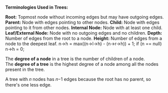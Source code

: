 
**Terminologies Used in Trees:**

**Root:** Topmost node without incoming edges but may have outgoing edges.
**Parent:** Node with edges pointing to other nodes.
**Child:** Node with edges pointing to it from other nodes.
**Internal Node:** Node with at least one child.
**Leaf/External Node:** Node with no outgoing edges and no children.
**Depth:** Number of edges from the root to a node.
**Height:** Number of edges from a node to the deepest leaf.
	n->h = max((n->l->h) - (n->r->h)) + 1;
	if (n == null) n->h = 0;

The **degree of a node** in a tree is the number of children of a node.
The **degree of a tree** is the highest degree of a node among all the nodes present in the tree.

A tree with 𝑛  nodes has 𝑛−1 edges because the root has no parent, so there's one less edge.
